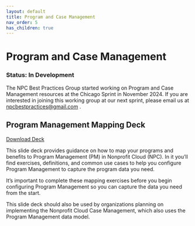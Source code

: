 ```yaml
---
layout: default
title: Program and Case Management
nav_order: 5
has_children: true
---
```

# Program and Case Management

### Status: In Development

The NPC Best Practices Group started working on Program and Case Management resources at the Chicago Sprint in November 2024. If you are interested in joining this working group at our next sprint, please email us at <npcbestpractices@gmail.com> .

## Program Management Mapping Deck

[Download Deck](https://docs.google.com/presentation/d/1RoWxriy8RJ8nDqHDBa06gJ3Qs-cIz1Hr/edit?usp=sharing&ouid=116934493408250052558&rtpof=true&sd=true)

This slide deck provides guidance on how to map your programs and benefits to Program Management (PM) in Nonprofit Cloud (NPC). In it you’ll find exercises, definitions, and common use cases to help you configure Program Management to capture the program data you need.

It’s important to complete these mapping exercises before you begin configuring Program Management so you can capture the data you need from the start. 

This slide deck should also be used by organizations planning on implementing the Nonprofit Cloud Case Management, which also uses the Program Management data model.


